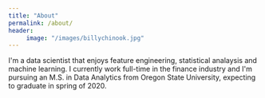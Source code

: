 ```yaml
---
title: "About"
permalink: /about/
header:
     image: "/images/billychinook.jpg"
---
```


I'm a data scientist that enjoys feature engineering, statistical analaysis and machine learning. I currently work full-time in the finance industry and I'm pursuing an M.S. in Data Analytics from Oregon State University, expecting to graduate in spring of 2020.  